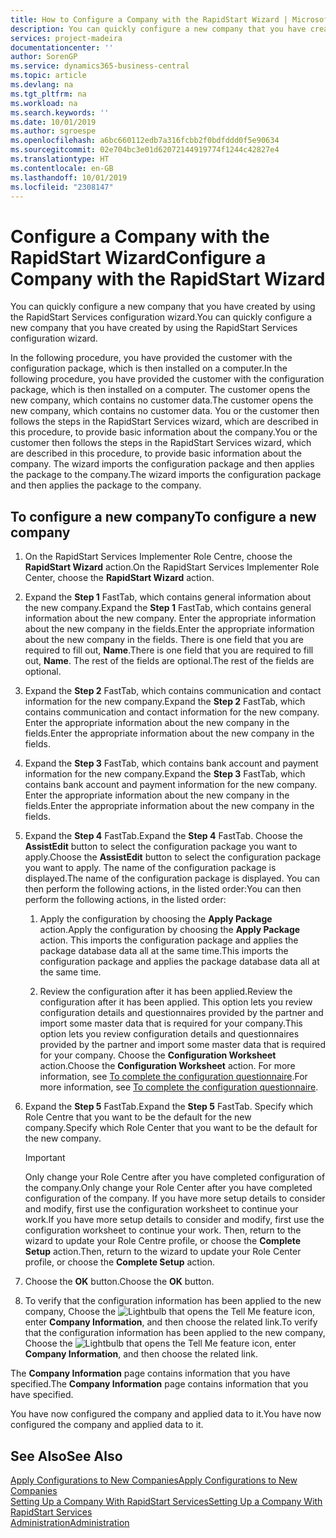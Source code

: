 ```yaml
---
title: How to Configure a Company with the RapidStart Wizard | Microsoft Docs
description: You can quickly configure a new company that you have created by using the RapidStart Services configuration wizard.
services: project-madeira
documentationcenter: ''
author: SorenGP
ms.service: dynamics365-business-central
ms.topic: article
ms.devlang: na
ms.tgt_pltfrm: na
ms.workload: na
ms.search.keywords: ''
ms.date: 10/01/2019
ms.author: sgroespe
ms.openlocfilehash: a6bc660112edb7a316fcbb2f0bdfddd0f5e90634
ms.sourcegitcommit: 02e704bc3e01d62072144919774f1244c42827e4
ms.translationtype: HT
ms.contentlocale: en-GB
ms.lasthandoff: 10/01/2019
ms.locfileid: "2308147"
---
```

# <a name="configure-a-company-with-the-rapidstart-wizard"></a><span data-ttu-id="538c8-103">Configure a Company with the RapidStart Wizard</span><span class="sxs-lookup"><span data-stu-id="538c8-103">Configure a Company with the RapidStart Wizard</span></span>
<span data-ttu-id="538c8-104">You can quickly configure a new company that you have created by using the RapidStart Services configuration wizard.</span><span class="sxs-lookup"><span data-stu-id="538c8-104">You can quickly configure a new company that you have created by using the RapidStart Services configuration wizard.</span></span>

<span data-ttu-id="538c8-105">In the following procedure, you have provided the customer with the configuration package, which is then installed on a computer.</span><span class="sxs-lookup"><span data-stu-id="538c8-105">In the following procedure, you have provided the customer with the configuration package, which is then installed on a computer.</span></span> <span data-ttu-id="538c8-106">The customer opens the new company, which contains no customer data.</span><span class="sxs-lookup"><span data-stu-id="538c8-106">The customer opens the new company, which contains no customer data.</span></span> <span data-ttu-id="538c8-107">You or the customer then follows the steps in the RapidStart Services wizard, which are described in this procedure, to provide basic information about the company.</span><span class="sxs-lookup"><span data-stu-id="538c8-107">You or the customer then follows the steps in the RapidStart Services wizard, which are described in this procedure, to provide basic information about the company.</span></span> <span data-ttu-id="538c8-108">The wizard imports the configuration package and then applies the package to the company.</span><span class="sxs-lookup"><span data-stu-id="538c8-108">The wizard imports the configuration package and then applies the package to the company.</span></span>  

## <a name="to-configure-a-new-company"></a><span data-ttu-id="538c8-109">To configure a new company</span><span class="sxs-lookup"><span data-stu-id="538c8-109">To configure a new company</span></span>  
1. <span data-ttu-id="538c8-110">On the RapidStart Services Implementer Role Centre, choose the **RapidStart Wizard** action.</span><span class="sxs-lookup"><span data-stu-id="538c8-110">On the RapidStart Services Implementer Role Center, choose the **RapidStart Wizard** action.</span></span>  
2. <span data-ttu-id="538c8-111">Expand the **Step 1** FastTab, which contains general information about the new company.</span><span class="sxs-lookup"><span data-stu-id="538c8-111">Expand the **Step 1** FastTab, which contains general information about the new company.</span></span> <span data-ttu-id="538c8-112">Enter the appropriate information about the new company in the fields.</span><span class="sxs-lookup"><span data-stu-id="538c8-112">Enter the appropriate information about the new company in the fields.</span></span> <span data-ttu-id="538c8-113">There is one field that you are required to fill out, **Name**.</span><span class="sxs-lookup"><span data-stu-id="538c8-113">There is one field that you are required to fill out, **Name**.</span></span> <span data-ttu-id="538c8-114">The rest of the fields are optional.</span><span class="sxs-lookup"><span data-stu-id="538c8-114">The rest of the fields are optional.</span></span>  
3. <span data-ttu-id="538c8-115">Expand the **Step 2** FastTab, which contains communication and contact information for the new company.</span><span class="sxs-lookup"><span data-stu-id="538c8-115">Expand the **Step 2** FastTab, which contains communication and contact information for the new company.</span></span> <span data-ttu-id="538c8-116">Enter the appropriate information about the new company in the fields.</span><span class="sxs-lookup"><span data-stu-id="538c8-116">Enter the appropriate information about the new company in the fields.</span></span>
4. <span data-ttu-id="538c8-117">Expand the **Step 3** FastTab, which contains bank account and payment information for the new company.</span><span class="sxs-lookup"><span data-stu-id="538c8-117">Expand the **Step 3** FastTab, which contains bank account and payment information for the new company.</span></span> <span data-ttu-id="538c8-118">Enter the appropriate information about the new company in the fields.</span><span class="sxs-lookup"><span data-stu-id="538c8-118">Enter the appropriate information about the new company in the fields.</span></span>  
5. <span data-ttu-id="538c8-119">Expand the **Step 4** FastTab.</span><span class="sxs-lookup"><span data-stu-id="538c8-119">Expand the **Step 4** FastTab.</span></span> <span data-ttu-id="538c8-120">Choose the **AssistEdit** button to select the configuration package you want to apply.</span><span class="sxs-lookup"><span data-stu-id="538c8-120">Choose the **AssistEdit** button to select the configuration package you want to apply.</span></span> <span data-ttu-id="538c8-121">The name of the configuration package is displayed.</span><span class="sxs-lookup"><span data-stu-id="538c8-121">The name of the configuration package is displayed.</span></span> <span data-ttu-id="538c8-122">You can then perform the following actions, in the listed order:</span><span class="sxs-lookup"><span data-stu-id="538c8-122">You can then perform the following actions, in the listed order:</span></span>  

    1. <span data-ttu-id="538c8-123">Apply the configuration by choosing the **Apply Package** action.</span><span class="sxs-lookup"><span data-stu-id="538c8-123">Apply the configuration by choosing the **Apply Package** action.</span></span> <span data-ttu-id="538c8-124">This imports the configuration package and applies the package database data all at the same time.</span><span class="sxs-lookup"><span data-stu-id="538c8-124">This imports the configuration package and applies the package database data all at the same time.</span></span>  

    2. <span data-ttu-id="538c8-125">Review the configuration after it has been applied.</span><span class="sxs-lookup"><span data-stu-id="538c8-125">Review the configuration after it has been applied.</span></span> <span data-ttu-id="538c8-126">This option lets you review configuration details and questionnaires provided by the partner and import some master data that is required for your company.</span><span class="sxs-lookup"><span data-stu-id="538c8-126">This option lets you review configuration details and questionnaires provided by the partner and import some master data that is required for your company.</span></span> <span data-ttu-id="538c8-127">Choose the **Configuration Worksheet** action.</span><span class="sxs-lookup"><span data-stu-id="538c8-127">Choose the **Configuration Worksheet** action.</span></span> <span data-ttu-id="538c8-128">For more information, see [To complete the configuration questionnaire](admin-gather-customer-setup-values.md#to-complete-the-configuration-questionnaire).</span><span class="sxs-lookup"><span data-stu-id="538c8-128">For more information, see [To complete the configuration questionnaire](admin-gather-customer-setup-values.md#to-complete-the-configuration-questionnaire).</span></span>  

6. <span data-ttu-id="538c8-129">Expand the **Step 5** FastTab.</span><span class="sxs-lookup"><span data-stu-id="538c8-129">Expand the **Step 5** FastTab.</span></span> <span data-ttu-id="538c8-130">Specify which Role Centre that you want to be the default for the new company.</span><span class="sxs-lookup"><span data-stu-id="538c8-130">Specify which Role Center that you want to be the default for the new company.</span></span>  

    > [!IMPORTANT]  
    >  <span data-ttu-id="538c8-131">Only change your Role Centre after you have completed configuration of the company.</span><span class="sxs-lookup"><span data-stu-id="538c8-131">Only change your Role Center after you have completed configuration of the company.</span></span> <span data-ttu-id="538c8-132">If you have more setup details to consider and modify, first use the configuration worksheet to continue your work.</span><span class="sxs-lookup"><span data-stu-id="538c8-132">If you have more setup details to consider and modify, first use the configuration worksheet to continue your work.</span></span> <span data-ttu-id="538c8-133">Then, return to the wizard to update your Role Centre profile, or choose the **Complete Setup** action.</span><span class="sxs-lookup"><span data-stu-id="538c8-133">Then, return to the wizard to update your Role Center profile, or choose the **Complete Setup** action.</span></span>

7. <span data-ttu-id="538c8-134">Choose the **OK** button.</span><span class="sxs-lookup"><span data-stu-id="538c8-134">Choose the **OK** button.</span></span>  
8. <span data-ttu-id="538c8-135">To verify that the configuration information has been applied to the new company, Choose the ![Lightbulb that opens the Tell Me feature](media/ui-search/search_small.png "Tell me what you want to do") icon, enter **Company Information**, and then choose the related link.</span><span class="sxs-lookup"><span data-stu-id="538c8-135">To verify that the configuration information has been applied to the new company, Choose the ![Lightbulb that opens the Tell Me feature](media/ui-search/search_small.png "Tell me what you want to do") icon, enter **Company Information**, and then choose the related link.</span></span>

<span data-ttu-id="538c8-136">The **Company Information** page contains information that you have specified.</span><span class="sxs-lookup"><span data-stu-id="538c8-136">The **Company Information** page contains information that you have specified.</span></span>   

<span data-ttu-id="538c8-137">You have now configured the company and applied data to it.</span><span class="sxs-lookup"><span data-stu-id="538c8-137">You have now configured the company and applied data to it.</span></span>  

## <a name="see-also"></a><span data-ttu-id="538c8-138">See Also</span><span class="sxs-lookup"><span data-stu-id="538c8-138">See Also</span></span>  
[<span data-ttu-id="538c8-139">Apply Configurations to New Companies</span><span class="sxs-lookup"><span data-stu-id="538c8-139">Apply Configurations to New Companies</span></span>](admin-apply-configuration-to-new-companies.md)  
[<span data-ttu-id="538c8-140">Setting Up a Company With RapidStart Services</span><span class="sxs-lookup"><span data-stu-id="538c8-140">Setting Up a Company With RapidStart Services</span></span>](admin-set-up-a-company-with-rapidstart.md)  
[<span data-ttu-id="538c8-141">Administration</span><span class="sxs-lookup"><span data-stu-id="538c8-141">Administration</span></span>](admin-setup-and-administration.md)
